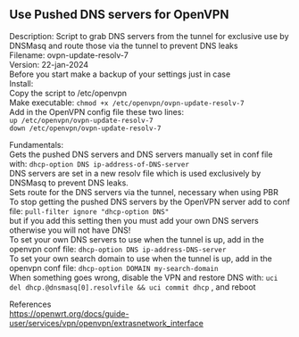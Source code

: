## Use Pushed DNS servers for OpenVPN
 Description: Script to grab DNS servers from the tunnel for exclusive use by DNSMasq and route those via the tunnel to prevent DNS leaks  
 Filename: ovpn-update-resolv-7  
 Version: 22-jan-2024  
 Before you start make a backup of your settings just in case  
 Install:  
  Copy the script to /etc/openvpn  
  Make executable: `chmod +x /etc/openvpn/ovpn-update-resolv-7`  
  Add in the OpenVPN config file these two lines:  
   `up /etc/openvpn/ovpn-update-resolv-7`  
   `down /etc/openvpn/ovpn-update-resolv-7`  
    
 Fundamentals:  
  Gets the pushed DNS servers and DNS servers manually set in conf file with: `dhcp-option DNS ip-address-of-DNS-server`  
  DNS servers are set in a new resolv file which is used exclusively by DNSMasq to prevent DNS leaks.  
  Sets route for the DNS servers via the tunnel, necessary when using PBR  
  To stop getting the pushed DNS servers by the OpenVPN server add to conf file: `pull-filter ignore "dhcp-option DNS"`  
     but if you add this setting then you must add your own DNS servers otherwise you will not have DNS!  
  To set your own DNS servers to use when the tunnel is up, add in the openvpn conf file: `dhcp-option DNS ip-address-DNS-server`  
  To set your own search domain to use when the tunnel is up, add in the openvpn conf file: `dhcp-option DOMAIN my-search-domain`  
  When something goes wrong, disable the VPN and restore DNS with: `uci del dhcp.@dnsmasq[0].resolvfile && uci commit dhcp` , and reboot  

References  
 https://openwrt.org/docs/guide-user/services/vpn/openvpn/extrasnetwork_interface 
